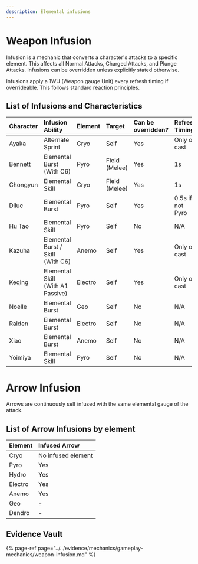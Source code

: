 ```yaml
---
description: Elemental infusions
---
```


# Weapon Infusion

Infusion is a mechanic that converts a character's attacks to a specific element. This affects all Normal Attacks, Charged Attacks, and Plunge Attacks. Infusions can be overridden unless explicitly stated otherwise.

Infusions apply a 1WU (Weapon gauge Unit) every refresh timing if overrideable. This follows standard reaction principles.

## List of Infusions and Characteristics

| Character | Infusion Ability | Element | Target | Can be overridden? | Refresh Timing |
| :--- | :--- | :--- | :--- | :--- | :--- |
| Ayaka | Alternate Sprint | Cryo | Self | Yes | Only on cast | 
| Bennett | Elemental Burst \(With C6\) | Pyro | Field (Melee) | Yes | 1s |
| Chongyun | Elemental Skill | Cryo | Field (Melee) | Yes | 1s |
| Diluc | Elemental Burst | Pyro | Self | Yes | 0.5s if not Pyro |
| Hu Tao | Elemental Skill | Pyro | Self | No | N/A |
| Kazuha | Elemental Burst / Skill (With C6) | Anemo | Self | Yes | Only on cast |
| Keqing | Elemental Skill \(With A1 Passive\) | Electro | Self | Yes | Only on cast |
| Noelle | Elemental Burst | Geo | Self | No | N/A |
| Raiden | Elemental Burst | Electro | Self | No | N/A |
| Xiao | Elemental Burst | Anemo | Self | No | N/A |
| Yoimiya | Elemental Skill | Pyro | Self | No | N/A |

# Arrow Infusion  

Arrows are continuously self infused with the same elemental gauge of the attack.

## List of Arrow Infusions by element  

| Element | Infused Arrow |
| :--- | :--- |
| Cryo | No infused element |
| Pyro | Yes |
| Hydro | Yes |
| Electro | Yes |
| Anemo | Yes |
| Geo | - |
| Dendro | - |

## Evidence Vault

{% page-ref page="../../evidence/mechanics/gameplay-mechanics/weapon-infusion.md" %}

